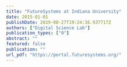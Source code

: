 ```yaml
---
title: "FutureSystems at Indiana University"
date: 2015-01-01
publishDate: 2019-08-27T19:24:36.937717Z
authors: ["Digital Science Lab"]
publication_types: ["0"]
abstract: ""
featured: false
publication: ""
url_pdf: "https://portal.futuresystems.org/"
---
```


